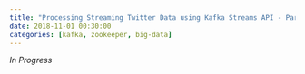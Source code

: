 ```yaml
---
title: "Processing Streaming Twitter Data using Kafka Streams API - Part 1: Setting up Kafka"
date: 2018-11-01 00:30:00
categories: [kafka, zookeeper, big-data]
---
```

*In Progress*
